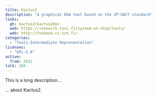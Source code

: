 ```yaml
---
title: Kactus2
description: "A graphical EDA tool based on the IP-XACT standard"
links:
  gh: kactus2/kactus2dev
  web: https://research.tuni.fi/system-on-chip/tools/
  web: http://funbase.cs.tut.fi/
categories:
  - "Tools:Intermediate Representation"
licenses:
  - "GPL-2.0"
active:
  from: 2012
talk: 194
---
```


This is a long description...
<!--more-->
... about Kactus2.
